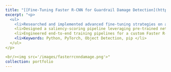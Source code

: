 ```yaml
---
title: "[[Fine-Tuning Faster R-CNN for Guardrail Damage Detection](https://github.com/sonnyjones123/BlyncsySFT)]"
excerpt: "<p>
  <ul>
    <li>Researched and implemented advanced fine‑tuning strategies on a Faster R‑CNN to detect guardrail damage, improving detection accuracy by 5% and decreasing false positives by 92% for <a href="https://www.blyncsy.com/">Blyncsy, Inc.</a> </li>
    <li>Designed a saliency‑scoring pipeline leveraging pre‑trained networks to automatically verify ground truth labels in the training and testing sets, automatically finding errors in roughly 10% of images. </li>
    <li>Engineered end‑to‑end training pipelines for a custom Faster R‑CNN, packaged as the <a href="https://pypi.org/project/BlyncsySFT/">BlyncsySFT</a> pip package for easy deployment and reproducibility. </li>
    <li>Keywords: Python, PyTorch, Object Detection, pip </li>
  </ul>
</p>

<br/><img src='/images/fasterrcnndamage.png'>"
collection: portfolio
---
```

